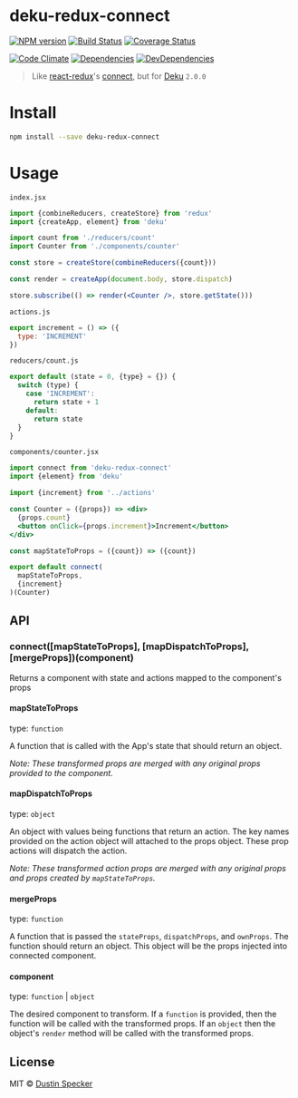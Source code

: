 # deku-redux-connect
[![NPM version](https://badge.fury.io/js/deku-redux-connect.svg)](http://badge.fury.io/js/deku-redux-connect) [![Build Status](https://travis-ci.org/dustinspecker/deku-redux-connect.svg?branch=master)](https://travis-ci.org/dustinspecker/deku-redux-connect) [![Coverage Status](https://img.shields.io/coveralls/dustinspecker/deku-redux-connect.svg)](https://coveralls.io/r/dustinspecker/deku-redux-connect?branch=master)

[![Code Climate](https://codeclimate.com/github/dustinspecker/deku-redux-connect/badges/gpa.svg)](https://codeclimate.com/github/dustinspecker/deku-redux-connect) [![Dependencies](https://david-dm.org/dustinspecker/deku-redux-connect.svg)](https://david-dm.org/dustinspecker/deku-redux-connect/#info=dependencies&view=table) [![DevDependencies](https://david-dm.org/dustinspecker/deku-redux-connect/dev-status.svg)](https://david-dm.org/dustinspecker/deku-redux-connect/#info=devDependencies&view=table)

> Like [react-redux](https://github.com/rackt/react-redux)'s [connect](https://github.com/rackt/react-redux/blob/master/docs/api.md#connectmapstatetoprops-mapdispatchtoprops-mergeprops-options), but for [Deku](https://github.com/dekujs/deku) `2.0.0`

# Install
```bash
npm install --save deku-redux-connect
```

# Usage

`index.jsx`
```jsx
import {combineReducers, createStore} from 'redux'
import {createApp, element} from 'deku'

import count from './reducers/count'
import Counter from './components/counter'

const store = createStore(combineReducers({count}))

const render = createApp(document.body, store.dispatch)

store.subscribe(() => render(<Counter />, store.getState()))
```

`actions.js`
```javascript
export increment = () => ({
  type: 'INCREMENT'
})
```

`reducers/count.js`
```javascript
export default (state = 0, {type} = {}) {
  switch (type) {
    case 'INCREMENT':
      return state + 1
    default:
      return state
  }
}
```

`components/counter.jsx`
```jsx
import connect from 'deku-redux-connect'
import {element} from 'deku'

import {increment} from '../actions'

const Counter = ({props}) => <div>
  {props.count}
  <button onClick={props.increment}>Increment</button>
</div>

const mapStateToProps = ({count}) => ({count})

export default connect(
  mapStateToProps,
  {increment}
)(Counter)
```

## API
### connect([mapStateToProps], [mapDispatchToProps], [mergeProps])(component)
Returns a component with state and actions mapped to the component's props

#### mapStateToProps
type: `function`

A function that is called with the App's state that should return an object.

*Note: These transformed props are merged with any original props provided to the component.*

#### mapDispatchToProps
type: `object`

An object with values being functions that return an action. The key names provided on the action object
will attached to the props object. These prop actions will dispatch the action.

*Note: These transformed action props are merged with any original props and props created by `mapStateToProps`.*

#### mergeProps
type: `function`

A function that is passed the `stateProps`, `dispatchProps`, and `ownProps`. The function should
return an object. This object will be the props injected into connected component.

#### component
type: `function` | `object`

The desired component to transform. If a `function` is provided, then the function will be called with the transformed props.
If an `object` then the object's `render` method will be called with the transformed props.

## License
MIT © [Dustin Specker](https://github.com/dustinspecker)
